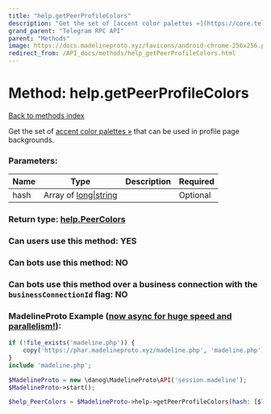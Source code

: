 ```yaml
---
title: "help.getPeerProfileColors"
description: "Get the set of [accent color palettes »](https://core.telegram.org/api/colors) that can be used in profile page backgrounds."
grand_parent: "Telegram RPC API"
parent: "Methods"
image: https://docs.madelineproto.xyz/favicons/android-chrome-256x256.png
redirect_from: /API_docs/methods/help_getPeerProfileColors.html
---
```

# Method: help.getPeerProfileColors
[Back to methods index](index.html)



Get the set of [accent color palettes »](https://core.telegram.org/api/colors) that can be used in profile page backgrounds.

### Parameters:

| Name     |    Type       | Description | Required |
|----------|---------------|-------------|----------|
|hash|Array of [long\|string](/API_docs/types/long\|string.html) |  | Optional|


### Return type: [help.PeerColors](/API_docs/types/help.PeerColors.html)

### Can users use this method: **YES**


### Can bots use this method: **NO**


### Can bots use this method over a business connection with the `businessConnectionId` flag: **NO**


### MadelineProto Example ([now async for huge speed and parallelism!](https://docs.madelineproto.xyz/docs/ASYNC.html)):


```php
if (!file_exists('madeline.php')) {
    copy('https://phar.madelineproto.xyz/madeline.php', 'madeline.php');
}
include 'madeline.php';

$MadelineProto = new \danog\MadelineProto\API('session.madeline');
$MadelineProto->start();

$help_PeerColors = $MadelineProto->help->getPeerProfileColors(hash: [$long\|string, $long\|string], );
```


